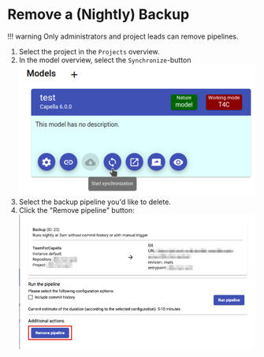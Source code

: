 <!--
 ~ SPDX-FileCopyrightText: Copyright DB InfraGO AG and contributors
 ~ SPDX-License-Identifier: Apache-2.0
 -->

# Remove a (Nightly) Backup

<!-- prettier-ignore -->
!!! warning
    Only administrators and project leads can remove pipelines.

1. Select the project in the `Projects` overview.
1. In the model overview, select the `Synchronize`-button
   ![Start synchronization](./model-overview.png)
1. Select the backup pipeline you'd like to delete.
1. Click the "Remove pipeline" button:
   ![Remove pipeline](./remove-pipeline.png)
